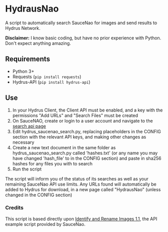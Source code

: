 # HydrausNao
A script to automatically search SauceNao for images and send results to Hydrus Network.

**Disclaimer:** I know basic coding, but have no prior experience with Python. Don't expect anything amazing.

## Requirements
* Python 3+
* Requests (`pip install requests`)
* Hydrus-API (`pip install hydrus-api`)

## Use
1. In your Hydrus Client, the Client API must be enabled, and a key with the permissions "Add URLs" and "Search Files" must be created
2. On SauceNAO, create or login to a user account and navigate to the [search api page](https://saucenao.com/user.php?page=search-api)
3. Edit hydrus_saucenao_search.py, replacing placeholders in the CONFIG section with the relevant API keys, and making other changes as necessary
4. Create a new text document in the same folder as hydrus_saucenao_search.py called 'hashes.txt' (or any name you may have changed 'hash_file' to in the CONFIG section) and paste in sha256 hashes for any files you with to search
5. Run the script

The script will inform you of the status of its searches as well as your remaining SauceNao API use limits. Any URLs found will automatically be added to Hydrus for download, in a new page called "HydrausNao" (unless changed in the CONFIG section)

### Credits

This script is based directly upon [Identify and Rename Images 1.1](https://saucenao.com/tools/examples/api/identify_images_v1.1.py), the API example script provided by SauceNao.